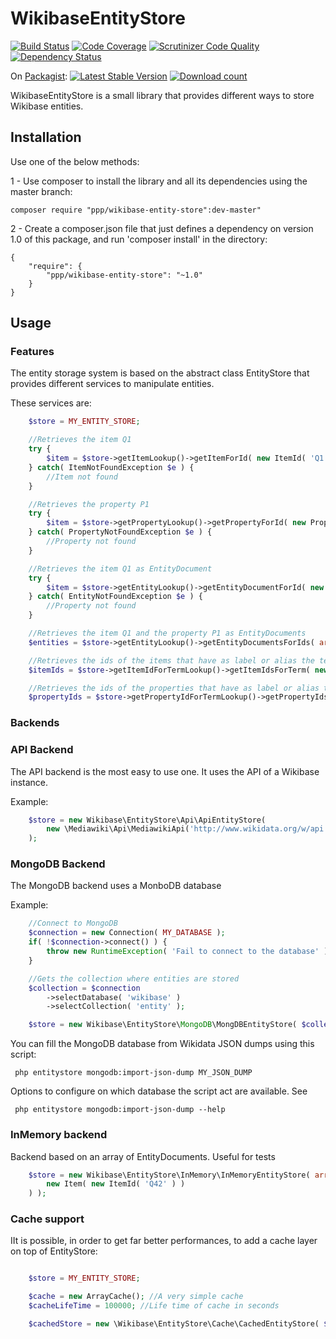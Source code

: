 # WikibaseEntityStore

[![Build Status](https://scrutinizer-ci.com/g/ProjetPP/WikibaseEntityStore/badges/build.png?b=master)](https://scrutinizer-ci.com/g/ProjetPP/WikibaseEntityStore/build-status/master)
[![Code Coverage](https://scrutinizer-ci.com/g/ProjetPP/WikibaseEntityStore/badges/coverage.png?b=master)](https://scrutinizer-ci.com/g/ProjetPP/WikibaseEntityStore/?branch=master)
[![Scrutinizer Code Quality](https://scrutinizer-ci.com/g/ProjetPP/WikibaseEntityStore/badges/quality-score.png?b=master)](https://scrutinizer-ci.com/g/ProjetPP/WikibaseEntityStore/?branch=master)
[![Dependency Status](https://www.versioneye.com/user/projects/54d0e3fa3ca08473b400010f/badge.svg?style=flat)](https://www.versioneye.com/user/projects/54d0e3fa3ca08473b400010f)

On [Packagist](https://packagist.org/packages/ppp/wikibase-entity-store):
[![Latest Stable Version](https://poser.pugx.org/ppp/wikibase-entity-store/version.png)](https://packagist.org/packages/ppp/wikibase-entity-store)
[![Download count](https://poser.pugx.org/ppp/wikibase-entity-store/d/total.png)](https://packagist.org/packages/ppp/wikibase-entity-store)


WikibaseEntityStore is a small library that provides different ways to store Wikibase entities.

## Installation

Use one of the below methods:

1 - Use composer to install the library and all its dependencies using the master branch:

    composer require "ppp/wikibase-entity-store":dev-master"

2 - Create a composer.json file that just defines a dependency on version 1.0 of this package, and run 'composer install' in the directory:

    {
        "require": {
            "ppp/wikibase-entity-store": "~1.0"
        }
    }


## Usage

### Features

The entity storage system is based on the abstract class EntityStore that provides different services to manipulate entities.

These services are:

```php
    $store = MY_ENTITY_STORE;

    //Retrieves the item Q1
    try {
        $item = $store->getItemLookup()->getItemForId( new ItemId( 'Q1' ) );
    } catch( ItemNotFoundException $e ) {
        //Item not found
    }

    //Retrieves the property P1
    try {
        $item = $store->getPropertyLookup()->getPropertyForId( new PropertyId( 'P1' ) );
    } catch( PropertyNotFoundException $e ) {
        //Property not found
    }

    //Retrieves the item Q1 as EntityDocument
    try {
        $item = $store->getEntityLookup()->getEntityDocumentForId( new ItemId( 'Q1' ) );
    } catch( EntityNotFoundException $e ) {
        //Property not found
    }

    //Retrieves the item Q1 and the property P1 as EntityDocuments
    $entities = $store->getEntityLookup()->getEntityDocumentsForIds( array( new ItemId( 'Q1' ), new PropertyId( 'P1' ) ) );

    //Retrieves the ids of the items that have as label or alias the term "Nyan Cat" in English (with a case insensitive compare)
    $itemIds = $store->getItemIdForTermLookup()->getItemIdsForTerm( new Term( 'en', 'Nyan Cat' ) );

    //Retrieves the ids of the properties that have as label or alias the term "foo" in French (with a case insensitive compare)
    $propertyIds = $store->getPropertyIdForTermLookup()->getPropertyIdsForTerm( new Term( 'fr', 'Foo' ) );
```

### Backends

### API Backend
The API backend is the most easy to use one. It uses the API of a Wikibase instance.

Example:

```php
    $store = new Wikibase\EntityStore\Api\ApiEntityStore(
        new \Mediawiki\Api\MediawikiApi('http://www.wikidata.org/w/api.php' )
    );
```

### MongoDB Backend
The MongoDB backend uses a MonboDB database

Example:

```php
    //Connect to MongoDB
    $connection = new Connection( MY_DATABASE );
	if( !$connection->connect() ) {
		throw new RuntimeException( 'Fail to connect to the database' );
	}

    //Gets the collection where entities are stored
	$collection = $connection
		->selectDatabase( 'wikibase' )
		->selectCollection( 'entity' );

    $store = new Wikibase\EntityStore\MongoDB\MongDBEntityStore( $collection );
```

You can fill the MongoDB database from Wikidata JSON dumps using this script:

     php entitystore mongodb:import-json-dump MY_JSON_DUMP

Options to configure on which database the script act are available. See

     php entitystore mongodb:import-json-dump --help

### InMemory backend
Backend based on an array of EntityDocuments. Useful for tests

```php
    $store = new Wikibase\EntityStore\InMemory\InMemoryEntityStore( array(
        new Item( new ItemId( 'Q42' ) )
    ) );
```

### Cache support

IIt is possible, in order to get far better performances, to add a cache layer on top of EntityStore:

```php

    $store = MY_ENTITY_STORE;

    $cache = new ArrayCache(); //A very simple cache
    $cacheLifeTime = 100000; //Life time of cache in seconds

    $cachedStore = new \Wikibase\EntityStore\Cache\CachedEntityStore( $store, $cache, $cacheLifeTime );
```

